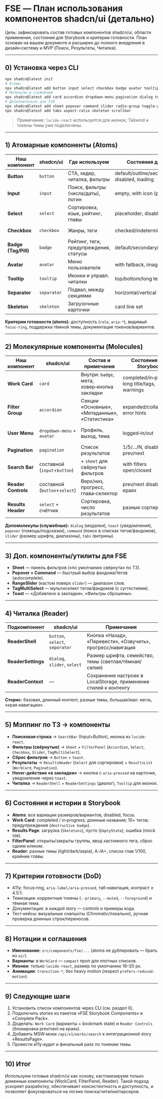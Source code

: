 # FSE — План использования компонентов shadcn/ui (детально)

Цель: зафиксировать состав готовых компонентов shadcn/ui, области применения, состояния для Storybook и критерии готовности. План основан на вашем документе и расширен до полного внедрения в дизайн‑систему и MVP (Поиск, Результаты, Читалка).

---

## 0) Установка через CLI
```bash
npx shadcn@latest init
# Атомы
npx shadcn@latest add button input select checkbox badge avatar tooltip separator
# Молекулы и служебные
npx shadcn@latest add card accordion dropdown-menu pagination dialog toast
# Дополнительно для FSE
npx shadcn@latest add sheet popover command slider radio-group toggle-group
npx shadcn@latest add tabs aspect-ratio skeleton scrollbar
```
> Примечание: `lucide-react` используется для иконок; Tailwind и токены темы уже подключены.

---

## 1) Атомарные компоненты (Atoms)
| Наш компонент | shadcn/ui | Где используем | Состояния для Storybook | Статус |
|---|---|---|---|---|
| **Button** | `button` | CTA, хедер, читалка, фильтры | default/outline/secondary/ghost, disabled, loading | ✅ готов
| **Input** | `input` | Поиск, фильтры (числа/даты), логин | empty, with icon (prefix), error | ✅ готов
| **Select** | `select` | Сортировка, язык, рейтинг, главы | placeholder, disabled, long list | ✅ готов
| **Checkbox** | `checkbox` | Жанры, теги | checked/indeterminate/disabled | ✅ готов
| **Badge (Tag/Pill)** | `badge` | Рейтинг, теги, предупреждения, статусы | default/secondary/outline/destructive | ✅ готов
| **Avatar** | `avatar` | Меню пользователя | with fallback, image error | ✅ готов
| **Tooltip** | `tooltip` | Иконки и управл. читалки | top/bottom/long text | ✅ готов
| **Separator** | `separator` | Подвал, между секциями | horizontal/vertical | ✅ готов
| **Skeleton** | `skeleton` | Загрузочные карточки | card line set | ✅ готов

**Критерии готовности (atoms):** доступность (`role`, `aria-*`), видимый `focus-ring`, поддержка тёмной темы, документация токенов/вариантов.

---

## 2) Молекулярные компоненты (Molecules)
| Наш компонент | shadcn/ui | Состав и примечания | Состояния для Storybook | Статус |
|---|---|---|---|---|
| **Work Card** | `card` | Внутри: `badge`, мета, ховер‑кнопка закладки | completed/in‑progress, long title/tags, warnings | 🔶 в работе
| **Filter Group** | `accordion` | Секции «Основные», «Метаданные», «Статистика» | expanded/collapsed, error hints | ✅ готово (v1)
| **User Menu** | `dropdown-menu` + `avatar` | Профиль, выход, тема | logged‑in/out | 🔶 настроить пункты
| **Pagination** | `pagination` | Список результатов | 1/5/…/N, disabled prev/next | ✅ готово
| **Search Bar** | составной (`input`+`button`) | + `sheet` для свёрнутых фильтров | with filters open/closed | ✅ готово (v1)
| **Reader Controls** | составной (`button`+`select`) | Верх/низ, прогресс, глава‑селектор | prev/next disabled на краях | 🔶 в работе
| **Results Header** | `select` + счётчик | Сортировка, число результатов | разные сортировки | ✅ готово

**Допомолекулы (служебные):** `dialog` (модалки), `toast` (уведомления), `popover` (помощь/подсказки), `command` (поиск в списках тегов/фандомов), `slider` (размер шрифта, диапазоны), `tabs` (витрины).

---

## 3) Доп. компоненты/утилиты для FSE
- **Sheet** — панель фильтров («по умолчанию свёрнута» по ТЗ).
- **Popover + Command** — быстрый выбор фандома/тегов (autocomplete).
- **RangeSlider** (кастом поверх `slider`) — диапазон слов.
- **TagMultiSelect** — мультиселект тэгов/фандомов (с суггестиями).
- **Toast** — «Добавлено в закладки», «Фильтры сброшены».

---

## 4) Читалка (Reader)
| Подкомпонент | shadcn/ui | Примечания |
|---|---|---|
| **ReaderShell** | `button`, `select`, `separator` | Кнопка «Назад», «Перевести», «Озвучить», прогресс/навигация |
| **ReaderSettings** | `dialog`, `slider`, `select` | Размер шрифта, семейство, темы (светлая/тёмная/сепия) |
| **ReaderContext** | — | Сохранение настроек в LocalStorage, применение стилей к контенту |

**Сторис:** базовая, длинный контент, разные темы, большая/мал. кегль, «края навигации».

---

## 5) Мэппинг по ТЗ → компоненты
- **Поисковая строка** → `SearchBar` (Input+Button), иконка из `lucide-react`.
- **Фильтры (свёрнутые)** → `Sheet` + `FilterPanel` (`Accordion`, `Select`, `Checkbox`, `Slider`, `TagMultiSelect`).
- **Сброс фильтров** → `Button` + `toast`.
- **Результаты** → `ResultsHeader` (`Select` для сортировки) + `ResultsList` (`WorkCard`, `Pagination`).
- **Hover‑действие «в закладки»** → кнопка с `aria-pressed` на карточке, уведомление через `toast`.
- **Читалка** → `ReaderShell` + `ReaderSettings` (диалог), `Tooltip` для иконок.

---

## 6) Состояния и истории в Storybook
- **Atoms**: все вариации размеров/вариантов, disabled, focus.
- **Work Card**: completed / in‑progress; длинные названия; 10+ тегов; предупреждения (`destructive badge`).
- **Results Page**: загрузка (`Skeletons`), пусто (`EmptyState`), ошибка (mock `500`).
- **FilterPanel**: открыты/закрыты группы, ввод кастомного тега, сброс одним кликом.
- **Reader**: разные темы (light/dark/sepia), A-/A+, список глав 1/100, крайние главы.

---

## 7) Критерии готовности (DoD)
- A11y: focus‑ring, `aria-label/aria-pressed`, таб‑навигация, контраст ≥ 4.5:1.
- Темизация: корректные токены (`--primary`, `--muted`, `--foreground`) и тёмная тема.
- Документация: в каждой story — controls и примеры кода.
- Тест‑кейсы: визуальные снапшоты (Chromatic/локально), ручная проверка длинных строк/переносов.

---

## 8) Нотации и соглашения
- **Именование**: `src/components/fse/...` (atoms не дублировать — брать из `ui/`).
- **Варианты**: в `WorkCard` — `compact` проп для плотных списков.
- **Иконки**: только `lucide-react`, размер по умолчанию 16–20 px.
- **Анимации**: `transition-*`, без heavy motion (respect `prefers-reduced-motion`).

---

## 9) Следующие шаги
1) Установить список компонентов через CLI (см. раздел 0).
2) Подключить stories из пакетов «FSE Storybook Components» и «Complete Pack».
3) Доделать: `Work Card` (варианты + bookmark state) и `Reader Controls` (блокировка prev/next на краях).
4) Добавить MSW‑моки `/api/v1/works/search` к интеграционной story «ResultsPage».
5) Провести a11y‑аудит и финальный pass по токенам темы.

---

## 10) Итог
Используем готовые shadcn/ui как основу, кастомизируем только доменные компоненты (WorkCard, FilterPanel, Reader). Такой подход ускоряет разработку, обеспечивает консистентность и доступность, и позволяет фокусироваться на логике поиска/читалки/парсеров.

